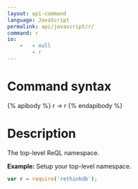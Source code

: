 ```yaml
---
layout: api-command
language: JavaScript
permalink: api/javascript/r/
command: r
io:
    -   - null
        - r
---
```


# Command syntax #

{% apibody %}
r &rarr; r
{% endapibody %}

# Description #

The top-level ReQL namespace.

__Example:__ Setup your top-level namespace.

```js
var r = require('rethinkdb');
```
